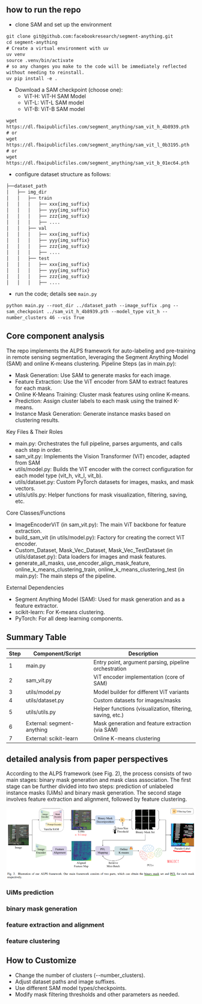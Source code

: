 ## how to run the repo

- clone SAM and set up the environment 

```
git clone git@github.com:facebookresearch/segment-anything.git
cd segment-anything
# Create a virtual environment with uv
uv venv
source .venv/bin/activate
# so any changes you make to the code will be immediately reflected without needing to reinstall.
uv pip install -e .
```

- Download a SAM checkpoint (choose one):
  - ViT-H: ViT-H SAM Model
  - ViT-L: ViT-L SAM model
  - ViT-B: ViT-B SAM model
```
wget https://dl.fbaipublicfiles.com/segment_anything/sam_vit_h_4b8939.pth
# or
wget https://dl.fbaipublicfiles.com/segment_anything/sam_vit_l_0b3195.pth
# or
wget https://dl.fbaipublicfiles.com/segment_anything/sam_vit_b_01ec64.pth
```

- configure dataset structure as follows:

```
├──dataset_path
│   ├── img_dir
│   │   ├── train
│   │   │   ├── xxx{img_suffix}
│   │   │   ├── yyy{img_suffix}
│   │   │   ├── zzz{img_suffix}
│   │   │   ├── ....
│   │   ├── val
│   │   │   ├── xxx{img_suffix}
│   │   │   ├── yyy{img_suffix}
│   │   │   ├── zzz{img_suffix}
│   │   │   ├── ....
│   │   ├── test
│   │   │   ├── xxx{img_suffix}
│   │   │   ├── yyy{img_suffix}
│   │   │   ├── zzz{img_suffix}
│   │   │   ├── ....
```

- run the code; details see `main.py`

```
python main.py --root_dir ../dataset_path --image_suffix .png --sam_checkpoint ../sam_vit_h_4b8939.pth --model_type vit_h --number_clusters 46 --vis True
```

## Core component analysis

The repo implements the ALPS framework for auto-labeling and pre-training in remote sensing segmentation, leveraging the Segment Anything Model (SAM) and online K-means clustering.
Pipeline Steps (as in main.py):

- Mask Generation: Use SAM to generate masks for each image.
- Feature Extraction: Use the ViT encoder from SAM to extract features for each mask.
- Online K-Means Training: Cluster mask features using online K-means.
- Prediction: Assign cluster labels to each mask using the trained K-means.
- Instance Mask Generation: Generate instance masks based on clustering results.

Key Files & Their Roles

- main.py: Orchestrates the full pipeline, parses arguments, and calls each step in order.
- sam_vit.py: Implements the Vision Transformer (ViT) encoder, adapted from SAM
- utils/model.py: Builds the ViT encoder with the correct configuration for each model type (vit_h, vit_l, vit_b).
- utils/dataset.py: Custom PyTorch datasets for images, masks, and mask vectors.
- utils/utils.py: Helper functions for mask visualization, filtering, saving, etc.

Core Classes/Functions

- ImageEncoderViT (in sam_vit.py): The main ViT backbone for feature extraction.
- build_sam_vit (in utils/model.py): Factory for creating the correct ViT encoder.
- Custom_Dataset, Mask_Vec_Dataset, Mask_Vec_TestDataset (in utils/dataset.py): Data loaders for images and mask features.
- generate_all_masks, use_encoder_align_mask_feature, online_k_means_clustering_train, online_k_means_clustering_test (in main.py): The main steps of the pipeline.

External Dependencies

- Segment Anything Model (SAM): Used for mask generation and as a feature extractor.
- scikit-learn: For K-means clustering.
- PyTorch: For all deep learning components.

## Summary Table

| Step | Component/Script | Description |
|------|-------------------------|------------------------------------------------------------------|
| 1 | main.py | Entry point, argument parsing, pipeline orchestration |
| 2 | sam_vit.py | ViT encoder implementation (core of SAM) |
| 3 | utils/model.py | Model builder for different ViT variants |
| 4 | utils/dataset.py | Custom datasets for images/masks |
| 5 | utils/utils.py | Helper functions (visualization, filtering, saving, etc.) |
| 6 | External: segment-anything | Mask generation and feature extraction (via SAM) |
| 7 | External: scikit-learn | Online K-means clustering |

## detailed analysis from paper perspectives

According to the ALPS framework (see Fig. 2), the process consists of two main stages: binary mask generation and mask class association. The first stage can be further divided into two steps: prediction of unlabeled instance masks (UiMs) and binary mask generation. The second stage involves feature extraction and alignment, followed by feature clustering.

![ALPS Framework](images/fw.png)

### UiMs prediction

### binary mask generation

### feature extraction and alignment

### feature clustering


## How to Customize

- Change the number of clusters (--number_clusters).
- Adjust dataset paths and image suffixes.
- Use different SAM model types/checkpoints.
- Modify mask filtering thresholds and other parameters as needed.